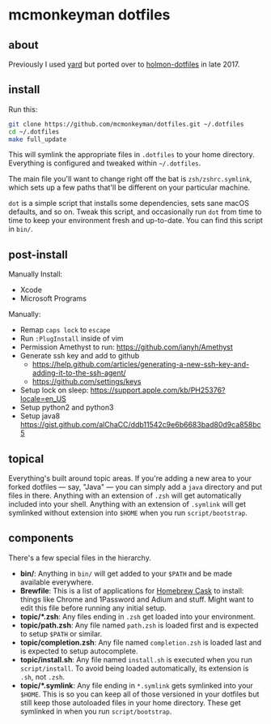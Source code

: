 # mcmonkeyman dotfiles


## about

Previously I used [yard](https://github.com/mcmonkeyman/dotfiles-old) but ported over to [holmon-dotfiles](https://github.com/holman/dotfiles) in late 2017.

## install

Run this:

```sh
git clone https://github.com/mcmonkeyman/dotfiles.git ~/.dotfiles
cd ~/.dotfiles
make full_update
```

This will symlink the appropriate files in `.dotfiles` to your home directory.
Everything is configured and tweaked within `~/.dotfiles`.

The main file you'll want to change right off the bat is `zsh/zshrc.symlink`,
which sets up a few paths that'll be different on your particular machine.

`dot` is a simple script that installs some dependencies, sets sane macOS
defaults, and so on. Tweak this script, and occasionally run `dot` from
time to time to keep your environment fresh and up-to-date. You can find
this script in `bin/`.

## post-install
Manually Install:
- Xcode
- Microsoft Programs

Manually:
- Remap `caps lock` to `escape`
- Run `:PlugInstall` inside of vim
- Permission Amethyst to run: https://github.com/ianyh/Amethyst
- Generate ssh key and add to github
	- https://help.github.com/articles/generating-a-new-ssh-key-and-adding-it-to-the-ssh-agent/
	- https://github.com/settings/keys
- Setup lock on sleep: https://support.apple.com/kb/PH25376?locale=en_US 
- Setup python2 and python3
- Setup java8 https://gist.github.com/alChaCC/ddb11542c9e6b6683bad80d9ca858bc5

## topical

Everything's built around topic areas. If you're adding a new area to your
forked dotfiles — say, "Java" — you can simply add a `java` directory and put
files in there. Anything with an extension of `.zsh` will get automatically
included into your shell. Anything with an extension of `.symlink` will get
symlinked without extension into `$HOME` when you run `script/bootstrap`.

## components

There's a few special files in the hierarchy.

- **bin/**: Anything in `bin/` will get added to your `$PATH` and be made
  available everywhere.
- **Brewfile**: This is a list of applications for [Homebrew Cask](http://caskroom.io) to install: things like Chrome and 1Password and Adium and stuff. Might want to edit this file before running any initial setup.
- **topic/\*.zsh**: Any files ending in `.zsh` get loaded into your
  environment.
- **topic/path.zsh**: Any file named `path.zsh` is loaded first and is
  expected to setup `$PATH` or similar.
- **topic/completion.zsh**: Any file named `completion.zsh` is loaded
  last and is expected to setup autocomplete.
- **topic/install.sh**: Any file named `install.sh` is executed when you run `script/install`. To avoid being loaded automatically, its extension is `.sh`, not `.zsh`.
- **topic/\*.symlink**: Any file ending in `*.symlink` gets symlinked into
  your `$HOME`. This is so you can keep all of those versioned in your dotfiles
  but still keep those autoloaded files in your home directory. These get
  symlinked in when you run `script/bootstrap`.

